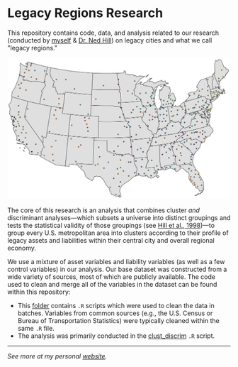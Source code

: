# Legacy Regions Research

This repository contains code, data, and analysis related to our research (conducted by [myself](https://andrewvanleuven.com) &amp; [Dr. Ned Hill](http://glenn.osu.edu/faculty/glenn-faculty/hill/)) on legacy cities and what we call "legacy regions."

<p align="center">
  <img width="750" src="plot/cluster_map.png">
</p>

The core of this research is an analysis that combines cluster *and* discriminant analyses—which subsets a universe into distinct groupings and tests the statistical validity of those groupings (see [Hill et al., 1998](https://journals.sagepub.com/doi/10.1080/0042098983962))—to group every U.S. metropolitan area into clusters according to their profile of legacy assets and liabilities within their central city and overall regional economy. 

We use a mixture of asset variables and liability variables (as well as a few control variables) in our analysis. Our base dataset was constructed from a wide variety of sources, most of which are publicly available. The code used to clean and merge all of the variables in the dataset can be found within this repository:

* This [folder](https://github.com/andrewvanleuven/legacyR/tree/master/code/data_cleaning) contains `.R` scripts which were used to clean the data in batches. Variables from common sources (e.g., the U.S. Census or Bureau of Transportation Statistics) were typically cleaned within the same `.R` file.
* The analysis was primarily conducted in the [clust_discrim](code/analysis/clust_discrim.R) `.R` script.



***

*See more at my personal [website](https://andrewvanleuven.com/).*

